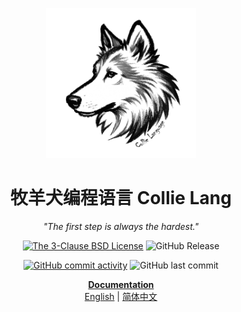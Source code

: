 <div align="center">

<p>
    <img width="240" src="./document/static/img/logo.png" alt="Collie Lang Logo" />
</p>

# 牧羊犬编程语言 Collie Lang

*"The first step is always the hardest."*

[![The 3-Clause BSD License](https://img.shields.io/badge/License-BSD--3--Clause_License-cyan?logo=bsd)](https://opensource.org/license/BSD-3-Clause) ![GitHub Release](https://img.shields.io/github/v/release/CollieLang/CollieLang)

[![GitHub commit activity](https://img.shields.io/github/commit-activity/t/CollieLang/CollieLang)](https://github.com/CollieLang/CollieLang/commits/) ![GitHub last commit](https://img.shields.io/github/last-commit/CollieLang/CollieLang)

<!-- [![document](https://img.shields.io/badge/document-44BF16?logo=googledocs&logoColor=white)](https://collielang.github.io/CollieLang/) -->

**<u>Documentation</u>**<br>[English](https://collielang.github.io/CollieLang/) | [简体中文](https://collielang.github.io/CollieLang/zh-Hans/)
</div>
